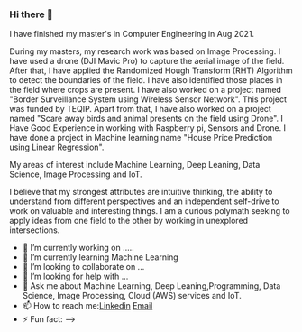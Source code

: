 ### Hi there 👋

I have finished my master's in Computer Engineering in Aug 2021.

During my masters, my research work was based on Image Processing. I have used a drone (DJI Mavic Pro) to capture the aerial image of the field. After that, I have applied the Randomized Hough Transform (RHT) Algorithm to detect the boundaries of the field. I have also identified those places in the field where crops are present. I have also worked on a project named "Border Surveillance System using Wireless Sensor Network". This project was funded by TEQIP. Apart from that, I have also worked on a project named "Scare away birds and animal presents on the field using Drone". I Have Good Experience in working with Raspberry pi, Sensors and Drone.
I have done a project in Machine learning name "House Price Prediction using Linear Regression".

My areas of interest include Machine Learning, Deep Leaning, Data Science, Image Processing and IoT.

I believe that my strongest attributes are intuitive thinking, the ability to understand from different perspectives and an independent self-drive to work on valuable and interesting things. I am a curious polymath seeking to apply ideas from one field to the other by working in unexplored intersections.

- 🔭 I’m currently working on .....
- 🌱 I’m currently learning Machine Learning 
- 👯 I’m looking to collaborate on ...
- 🤔 I’m looking for help with ...
- 💬 Ask me about Machine Learning, Deep Leaning,Programming, Data Science, Image Processing, Cloud (AWS) services and IoT. 
- 📫 How to reach me:[Linkedin](https://www.linkedin.com/in/dinesh-bafila-011885102) [Email](dineshbafila.1111@gmail.com)
- ⚡ Fun fact: 
-->

